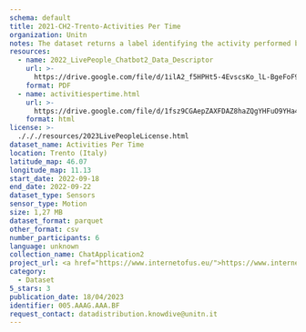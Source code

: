 ```yaml
---
schema: default
title: 2021-CH2-Trento-Activities Per Time
organization: Unitn
notes: The dataset returns a label identifying the activity performed by the user, accurately detected using low power signals from multiple sensors in the device. This is achieved using Google’s Activity Recognition API. Possible activities are; still, in_vehicle, on_bycicle, on_foot, running, tilting, walking. The dataset was collected as part of the WeNet project, a Horizon 2020 funded project that aims at developing a diversity-aware, machine-mediated paradigm for social interactions.
resources:
  - name: 2022_LivePeople_Chatbot2_Data_Descriptor
    url: >-
      https://drive.google.com/file/d/1ilA2_f5HPHt5-4EvscsKo_lL-BgeFoF9/view?usp=sharing
    format: PDF
  - name: activitiespertime.html
    url: >-
      https://drive.google.com/file/d/1fsz9CGAepZAXFDAZ8haZQgYHFuO9YHa4/view?usp=sharing
    format: html
license: >-
  ./././resources/2023LivePeopleLicense.html
dataset_name: Activities Per Time
location: Trento (Italy)
latitude_map: 46.07
longitude_map: 11.13
start_date: 2022-09-18
end_date: 2022-09-22
dataset_type: Sensors
sensor_type: Motion
size: 1,27 MB
dataset_format: parquet
other_format: csv
number_participants: 6
language: unknown
collection_name: ChatApplication2
project_url: <a href="https://www.internetofus.eu/">https://www.internetofus.eu/</a>
category:
  - Dataset
5_stars: 3
publication_date: 18/04/2023
identifier: 005.AAAG.AAA.BF
request_contact: datadistribution.knowdive@unitn.it
---
```

